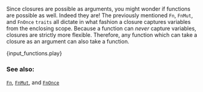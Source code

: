 Since closures are possible as arguments, you might wonder if functions
are possible as well. Indeed they are! The previously mentioned `Fn`,
`FnMut`, and `FnOnce` `traits` all dictate in what fashion a closure captures
variables from the enclosing scope. Because a function can *never* capture
variables, closures are strictly more flexible. Therefore, any function which 
can take a closure as an argument can also take a function.

{input_functions.play}

### See also:

[`Fn`][fn], [`FnMut`][fn_mut], and [`FnOnce`][fn_once]

[fn]: http://doc.rust-lang.org/std/ops/trait.Fn.html
[fn_mut]: http://doc.rust-lang.org/std/ops/trait.FnMut.html
[fn_once]: http://doc.rust-lang.org/std/ops/trait.FnOnce.html
